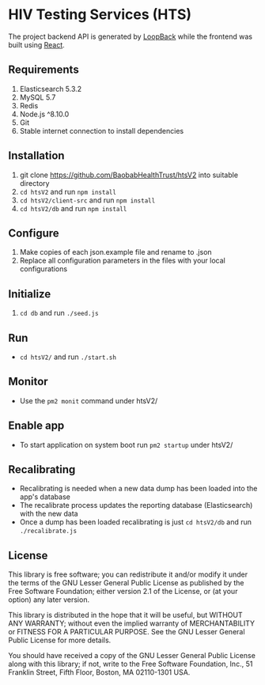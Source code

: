 # HIV Testing Services (HTS)

The project backend API is generated by [LoopBack](http://loopback.io) while the frontend was built using [React](https://reactjs.org).

## Requirements
1. Elasticsearch 5.3.2
2. MySQL 5.7
3. Redis
4. Node.js ^8.10.0
5. Git
6. Stable internet connection to install dependencies

## Installation
1. git clone https://github.com/BaobabHealthTrust/htsV2 into suitable directory
2. `cd htsV2` and run `npm install`
3. `cd htsV2/client-src` and run `npm install`
4. `cd htsV2/db` and run `npm install`

## Configure
1. Make copies of each json.example file and rename to .json
2. Replace all configuration parameters in the files with your local configurations

## Initialize
1. `cd db` and run `./seed.js`

## Run
- `cd htsV2/` and run `./start.sh`

## Monitor
- Use the `pm2 monit` command under htsV2/

## Enable app
- To start application on system boot run `pm2 startup` under htsV2/

## Recalibrating
- Recalibrating is needed when a new data dump has been loaded into the app's database
- The recalibrate process updates the reporting database (Elasticsearch) with the new data
- Once a dump has been loaded recalibrating is just `cd htsV2/db` and run `./recalibrate.js`

## License

This library is free software; you can redistribute it and/or modify it under the terms of the GNU Lesser General Public License as published by the Free Software Foundation; either version 2.1 of the License, or (at your option) any later version.

This library is distributed in the hope that it will be useful, but WITHOUT ANY WARRANTY; without even the implied warranty of MERCHANTABILITY or FITNESS FOR A PARTICULAR PURPOSE.  See the GNU Lesser General Public License for more details.

You should have received a copy of the GNU Lesser General Public License along with this library; if not, write to the Free Software Foundation, Inc., 51 Franklin Street, Fifth Floor, Boston, MA  02110-1301  USA.